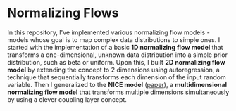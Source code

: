 # Normalizing Flows
In this repository, I've implemented various normalizing flow models - models whose goal is to map complex data distributions to simple ones. I started with the implementation of a basic **1D normalizing flow model** that transforms a one-dimensional, unknown data distribution into a simple prior distribution, such as beta or uniform. Upon this, I built **2D normalizing flow model** by extending the concept to 2 dimensions using autoregression, a technique that sequentially transforms each dimension of the input random variable. Then I generalized to the **NICE model** ([paper](https://arxiv.org/abs/1410.8516)), a **multidimensional normalizing flow model** that transforms multiple dimensions simultaneously by using a clever coupling layer concept.